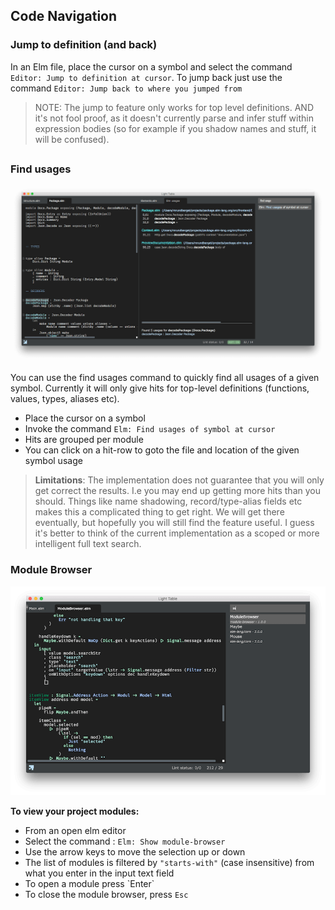 ## Code Navigation

### Jump to definition \(and back\)

In an Elm file, place the cursor on a symbol and select the command `Editor: Jump to definition at cursor`. To jump back just use the command `Editor: Jump back to where you jumped from`

> NOTE: The jump to feature only works for top level definitions. AND it's not fool proof, as it doesn't currently parse and infer stuff within expression bodies \(so for example if you shadow names and stuff, it will be confused\).

## 

### Find usages

![](/assets/find-usages.png)

You can use the find usages command to quickly find all usages of a given symbol. Currently it will only give hits for top-level definitions \(functions, values, types, aliases etc\).

* Place the cursor on a symbol
* Invoke the command `Elm: Find usages of symbol at cursor`
* Hits are grouped per module
* You can click on a hit-row to goto the file and location of the given symbol usage 

> **Limitations**: The implementation does not guarantee that you will only get correct the results. I.e you may end up getting more hits than you should. Things like name shadowing, record\/type-alias fields etc makes this a complicated thing to get right. We will get there eventually, but hopefully you will still find the feature useful. I guess it's better to think of the current implementation as a scoped or more intelligent full text search.

### Module Browser

![](/assets/modulebrowser.png)

**To view your project modules:**

* From an open elm editor
* Select the command : `Elm: Show module-browser`
* Use the arrow keys to move the selection up or down
* The list of modules is filtered by `"starts-with"` \(case insensitive\) from what you enter in the input text field
* To open a module press \`Enter\`
* To close the module browser, press `Esc`


